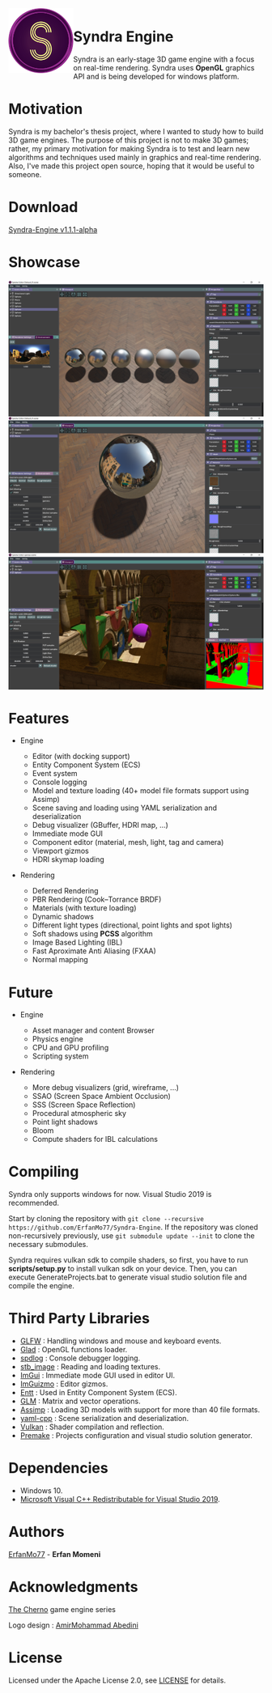 <img align="left" width="128" src="https://github.com/ErfanMo77/Syndra/blob/master/Syndra-Editor/assets/Logo/GITLOGO.png"/>

# Syndra Engine

Syndra is an early-stage 3D game engine with a focus on real-time rendering. Syndra uses **OpenGL** graphics API and is being developed for windows platform.

# Motivation
Syndra is my bachelor's thesis project, where I wanted to study how to build 3D game engines. The purpose of this project is not to make 3D games; rather, my primary motivation for making Syndra is to test and learn new algorithms and techniques used mainly in graphics and real-time rendering. Also, I've made this project open source, hoping that it would be useful to someone.

# Download
[Syndra-Engine v1.1.1-alpha](https://github.com/ErfanMo77/Syndra/releases/download/v1.1.1-alpha/Syndra-v1.1.1-alpha.rar)

# Showcase
<img align="center" src="https://raw.githubusercontent.com/ErfanMo77/Syndra/develop/Showcase/Screenshot1.png"/>
<img align="center" src="https://raw.githubusercontent.com/ErfanMo77/Syndra/master/Showcase/Screenshot2.png"/>
<img align="center" src="https://raw.githubusercontent.com/ErfanMo77/Syndra/master/Showcase/Screenshot3.png"/>


# Features
* Engine
  * Editor (with docking support)
  * Entity Component System (ECS)
  * Event system
  * Console logging
  * Model and texture loading (40+ model file formats support using Assimp)
  * Scene saving and loading using YAML serialization and deserialization
  * Debug visualizer (GBuffer, HDRI map, ...)
  * Immediate mode GUI
  * Component editor (material, mesh, light, tag and camera)
  * Viewport gizmos
  * HDRI skymap loading
  
* Rendering
  * Deferred Rendering
  * PBR Rendering (Cook–Torrance BRDF)
  * Materials (with texture loading)
  * Dynamic shadows
  * Different light types (directional, point lights and spot lights)
  * Soft shadows using **PCSS** algorithm
  * Image Based Lighting (IBL)
  * Fast Aproximate Anti Aliasing (FXAA)
  * Normal mapping

# Future
* Engine
  * Asset manager and content Browser
  * Physics engine
  * CPU and GPU profiling
  * Scripting system


* Rendering
  * More debug visualizers (grid, wireframe, ...)
  * SSAO (Screen Space Ambient Occlusion)
  * SSS (Screen Space Reflection)
  * Procedural atmospheric sky
  * Point light shadows
  * Bloom
  * Compute shaders for IBL calculations
  
# Compiling
Syndra only supports windows for now.
Visual Studio 2019 is recommended.

Start by cloning the repository with `git clone --recursive https://github.com/ErfanMo77/Syndra-Engine`.
If the repository was cloned non-recursively previously, use `git submodule update --init` to clone the necessary submodules.

Syndra requires vulkan sdk to compile shaders, so first, you have to run **scripts/setup.py** to install vulkan sdk on your device.
Then, you can execute GenerateProjects.bat to generate visual studio solution file and compile the engine.

# Third Party Libraries
- [GLFW](https://www.glfw.org) : Handling windows and mouse and keyboard events.
- [Glad](https://glad.dav1d.de) : OpenGL functions loader.
- [spdlog](https://github.com/gabime/spdlog) : Console debugger logging.
- [stb_image](https://github.com/nothings/stb) : Reading and loading textures.
- [ImGui](https://github.com/ocornut/imgui) : Immediate mode GUI used in editor UI.
- [ImGuizmo](https://github.com/CedricGuillemet/ImGuizmo) : Editor gizmos.
- [Entt](https://github.com/skypjack/entt) : Used in Entity Component System (ECS).
- [GLM](https://github.com/g-truc/glm) : Matrix and vector operations.
- [Assimp](https://github.com/assimp/assimp) : Loading 3D models with support for more than 40 file formats.
- [yaml-cpp](https://github.com/jbeder/yaml-cpp) : Scene serialization and deserialization.
- [Vulkan](https://www.lunarg.com/vulkan-sdk) : Shader compilation and reflection.
- [Premake](https://premake.github.io) : Projects configuration and visual studio solution generator. 

# Dependencies
* Windows 10.
* [Microsoft Visual C++ Redistributable for Visual Studio 2019](https://aka.ms/vs/16/release/VC_redist.x64.exe).

# Authors
[ErfanMo77](https://github.com/ErfanMo77) - **Erfan Momeni** 

# Acknowledgments
[The Cherno](https://www.youtube.com/channel/UCQ-W1KE9EYfdxhL6S4twUNw) game engine series

Logo design : [AmirMohammad Abedini](https://gitlab.com/musashi1997)

# License
Licensed under the Apache License 2.0, see [LICENSE](https://github.com/ErfanMo77/Syndra/blob/master/LICENSE) for details.
